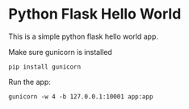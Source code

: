 # Python Flask Hello World

This is a simple python flask hello world app.

Make sure gunicorn is installed

`pip install gunicorn`

Run the app:

`gunicorn -w 4 -b 127.0.0.1:10001 app:app`

